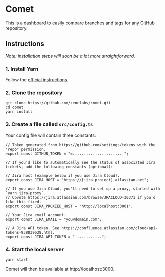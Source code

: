 # Comet

This is a dashboard to easily compare branches and tags for any GitHub repository.

## Instructions

_Note: installation steps will soon be a lot more straightforward._

### 1. Install Yarn

Follow the [official instructions](https://yarnpkg.com/en/docs/install).

### 2. Clone the repository

```
git clone https://github.com/zenclabs/comet.git
cd comet
yarn install
```

### 3. Create a file called `src/config.ts`

Your config file will contain three constants:

```
// Token generated from https://github.com/settings/tokens with the "repo" permission.
export const GITHUB_TOKEN = "=.......................";

// If you'd like to automatically see the status of associated Jira tickets, add the following constants (optional):

// Jira host (example below if you use Jira Cloud).
export const JIRA_HOST = "https://[jira-project].atlassian.net";

// If you use Jira Cloud, you'll need to set up a proxy, started with `yarn jira-proxy`.
// Upvote https://jira.atlassian.com/browse/JRACLOUD-30371 if you'd like this fixed.
export const JIRA_PROXIED_HOST = "http://localhost:3001";

// Your Jira email account.
export const JIRA_EMAIL = "you@domain.com";

// A Jira API token. See https://confluence.atlassian.com/cloud/api-tokens-938839638.html.
export const JIRA_API_TOKEN = "............";
```

### 4. Start the local server

```
yarn start
```

Comet will then be available at http://localhost:3000.
